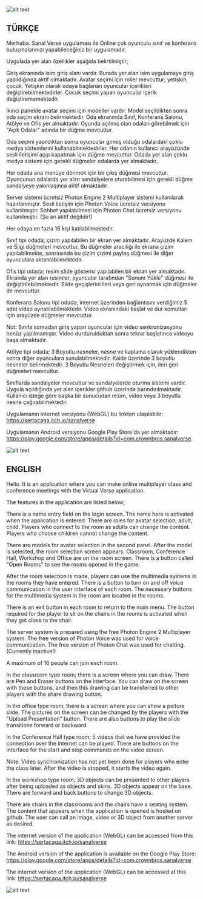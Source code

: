![alt text](https://sertacaga.github.io/SanalVerse/Ekran-1.png)

TÜRKÇE
-----------------------------------------------------------------------
Merhaba. Sanal Verse uygulaması ile Online çok oyunculu sınıf ve konferans buluşmalarınızı yapabileceğiniz bir uygulamadır.

Uygulada yer alan özellikler aşağıda belirtilmiştir;

Giriş ekranında isim giriş alanı vardır. Burada yer alan isim uygulamaya giriş yapıldığında aktif olmaktadır. Avatar seçimi için roller mevcuttur; yetişkin, çocuk. Yetişkin olarak odaya bağlanan oyuncular içerikleri değiştirebilmektedirler. Çocuk seçimi yapan oyuncular içerik değiştirememektedir.

İkinci panelde avatar seçimi için modeller vardır. Model seçildikten sonra oda seçim ekranı belirmektedir. Oda ekranında Sınıf, Konferans Salonu, Atölye ve Ofis yer almaktadır. Oyunda açılmış olan odaları görebilmek için "Açık Odalar" adında bir düğme mevcuttur.

Oda seçimi yapıldıktan sonra oyuncular girmiş olduğu odalardaki çoklu medya sistemlerini kullanabilmektedirler. Her odanın kullanıcı arayüzünde sesli iletişimi açıp kapatmak için düğme mevcuttur. Odada yer alan çoklu medya sistemi için gerekli düğmeler odalarda yer almaktadır.

Her odada ana menüye dönmek için bir çıkış düğmesi mevcuttur. Oyuncunun odalarda yer alan sandalyelere oturabilmesi için gerekli düğme sandalyeye yakınlaşınca aktif olmaktadır.

Server sistemi ücretsiz Photon Engine 2 Multiplayer sistemi kullanılarak hazırlanmıştır. Sesli iletişim için Photon Voice ücretsiz versiyonu kullanılmıştır. Sohbet yapılabilmesi için Photon Chat ücretsiz versiyonu kullanılmıştır. (Şu an aktif değildir!)

Her odaya en fazla 16 kişi katılabilmektedir. 

Sınıf tipi odada; çizim yapılabilen bir ekran yer almaktadır. Arayüzde Kalem ve Silgi düğmeleri mevcuttur. Bu düğmeler aracılığı ile ekrana çizim yapılabilmekte, sonrasında bu çizim çizimi paylaş düğmesi ile diğer oyunculara aktarılabilmektedir.

Ofis tipi odada; resim slide gösterisi yapılabilen bir ekran yer almaktadır. Ekranda yer alan resimler, oyuncular tarafından "Sunum Yükle" düğmesi ile değiştirilebilmektedir. Slide geçişlerini ileri veya geri oynatmak için düğmeler de mevcuttur.

Konferans Salonu tipi odada; internet üzerinden bağlantısını verdiğimiz 5 adet video oynatılabilmektedir. Video ekranındaki başlat ve dur komutları için arayüzde düğmeler mevcuttur. 

Not: Sınıfa sonradan giriş yapan oyuncular için video senkronizasyonu henüz yapılmamıştır. Video durdurulduktan sonra tekrar başlatınca videoyu başa almaktadır.

Atölye tipi odada; 3 Boyutlu nesneler, nesne ve kaplama olarak yüklendikten sonra diğer oyunculara sunulabilmektedir. Kaide üzerinde 3 boyutlu nesneler belirmektedir. 3 Boyutlu Nesneleri değiştirmek için, ileri geri düğmeleri mevcuttur.

Sınıflarda sandalyeler mevcuttur ve sandalyelerde oturma sistemi vardır. Uygula açıldığında yer alan içerikler github üzerinde barındırılmaktadır. Kullanıcı isteğe göre başka bir sunucudan resim, video veya 3 boyutlu nesne çağırabilmektedir.

Uygulamanın internet versiyonu (WebGL) bu linkten ulaşılabilir: https://sertacaga.itch.io/sanalverse

Uygulamanın Android versiyonu Google Play Store'da yer almaktadır: https://play.google.com/store/apps/details?id=com.crownbros.sanalverse

![alt text](https://sertacaga.github.io/SanalVerse/Ekran-2.jpg)

ENGLISH
----------------------------------------------------------------------
Hello. It is an application where you can make online multiplayer class and conference meetings with the Virtual Verse application.

The features in the application are listed below;

There is a name entry field on the login screen. The name here is activated when the application is entered. There are roles for avatar selection; adult, child. Players who connect to the room as adults can change the content. Players who choose children cannot change the content.

There are models for avatar selection in the second panel. After the model is selected, the room selection screen appears. Classroom, Conference Hall, Workshop and Office are on the room screen. There is a button called "Open Rooms" to see the rooms opened in the game.

After the room selection is made, players can use the multimedia systems in the rooms they have entered. There is a button to turn on and off voice communication in the user interface of each room. The necessary buttons for the multimedia system in the room are located in the rooms.

There is an exit button in each room to return to the main menu. The button required for the player to sit on the chairs in the rooms is activated when they get close to the chair.

The server system is prepared using the free Photon Engine 2 Multiplayer system. The free version of Photon Voice was used for voice communication. The free version of Photon Chat was used for chatting. (Currently inactive!)

A maximum of 16 people can join each room.

In the classroom type room; there is a screen where you can draw. There are Pen and Eraser buttons on the interface. You can draw on the screen with these buttons, and then this drawing can be transferred to other players with the share drawing button.

In the office type room; there is a screen where you can show a picture slide. The pictures on the screen can be changed by the players with the "Upload Presentation" button. There are also buttons to play the slide transitions forward or backward.

In the Conference Hall type room; 5 videos that we have provided the connection over the internet can be played. There are buttons on the interface for the start and stop commands on the video screen.

Note: Video synchronization has not yet been done for players who enter the class later. After the video is stopped, it starts the video again.

In the workshop type room; 3D objects can be presented to other players after being uploaded as objects and skins. 3D objects appear on the base. There are forward and back buttons to change 3D objects.

There are chairs in the classrooms and the chairs have a seating system. The content that appears when the application is opened is hosted on github. The user can call an image, video or 3D object from another server as desired.

The internet version of the application (WebGL) can be accessed from this link: https://sertacaga.itch.io/sanalverse

The Android version of the application is available on the Google Play Store: https://play.google.com/store/apps/details?id=com.crownbros.sanalverse

The internet version of the application (WebGL) can be accessed at this link: https://sertacaga.itch.io/sanalverse

![alt text](https://sertacaga.github.io/SanalVerse/Ekran-3.png)
